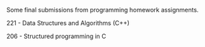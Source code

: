 Some final submissions from programming homework assignments.

221 - Data Structures and Algorithms (C++)

206 - Structured programming in C
